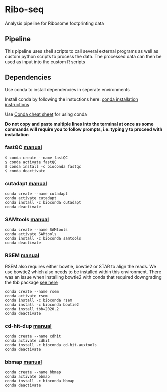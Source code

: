 # Ribo-seq
Analysis pipeline for Ribosome footprinting data

## Pipeline
This pipeline uses shell scripts to call several external programs as well as custom python scripts to process the data. The processed data can then be used as input into the custom R scripts

## Dependencies
Use conda to install dependencies in seperate environments

Install conda by following the instuctions here:
[conda installation instructions](https://conda.io/projects/conda/en/latest/user-guide/install/linux.html)

Use [Conda cheat sheet](https://docs.conda.io/projects/conda/en/4.6.0/_downloads/52a95608c49671267e40c689e0bc00ca/conda-cheatsheet.pdf) for using conda

**Do not copy and paste multiple lines into the terminal at once as some commands will require you to follow prompts, i.e. typing y to proceed with installation**

### fastQC [manual](https://www.bioinformatics.babraham.ac.uk/projects/fastqc/)
```console
$ conda create --name fastQC
$ conda activate fastQC
$ conda install -c bioconda fastqc
$ conda deactivate
```

### cutadapt [manual](https://cutadapt.readthedocs.io/en/stable/guide.html)
```console
conda create --name cutadapt
conda activate cutadapt
conda install -c bioconda cutadapt
conda deactivate
```

### SAMtools [manual](http://www.htslib.org/doc/samtools.html)
```console
conda create --name SAMtools
conda activate SAMtools
conda install -c bioconda samtools
conda deactivate
```

### RSEM [manual](https://deweylab.github.io/RSEM/README.html)
RSEM also requires either bowtie, bowtie2 or STAR to align the reads. We use bowtie2 which also needs to be installed within this environment. There was an issue when installing bowtie2 with conda that required downgrading the tbb package [see here](https://www.biostars.org/p/494922/)
```console
conda create --name rsem
conda activate rsem
conda install -c bioconda rsem
conda install -c bioconda bowtie2
conda install tbb=2020.2
conda deactivate
```

### cd-hit-dup [manual](https://github.com/weizhongli/cdhit/wiki/3.-User's-Guide#cdhitdup)
```console
conda create --name cdhit
conda activate cdhit
conda install -c bioconda cd-hit-auxtools
conda deactivate
```

### bbmap [manual](https://jgi.doe.gov/data-and-tools/bbtools/bb-tools-user-guide/bbmap-guide/)
```console
conda create --name bbmap
conda activate bbmap
conda install -c bioconda bbmap
conda deactivate
```


